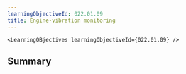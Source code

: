 ```yaml
---
learningObjectiveId: 022.01.09
title: Engine-vibration monitoring
---
```


```tsx eval
<LearningOBjectives learningObjectiveId={022.01.09} />
```

## Summary
